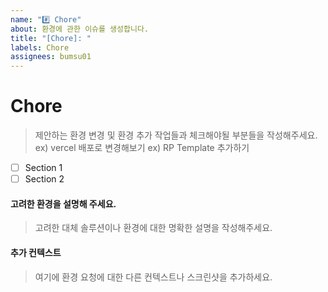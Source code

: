 ```yaml
---
name: "#️⃣ Chore"
about: 환경에 관한 이슈를 생성합니다.
title: "[Chore]: "
labels: Chore
assignees: bumsu01
---
```


<!--
⚠️👇 Chore Issue 제출 전에 확인해보세요 👇⚠️
- 모든 문서, 특히 [README](https://github.com/bumsu01/bumsu01.github.io/blob/main/README.md)를 읽어보세요. 여기에는 문제를 해결하는 데 도움이 되는 정보가 포함될 수 있습니다.
- 버그가 이미 [Issue화](https://github.com/bumsu01/bumsu01.github.io/issues)되지 않았는지 확인하세요.
- 문제 발생 시, 도움이 필요한 경우에는 [Tistory](https://bbmsk2.tistory.com/) 를 사용해주세요
- 이슈 템플릿의 제목을 제거하지 마십시오. 그렇지 않으면 봇에 의해 유효하지 않은 것으로 처리됩니다.
⚠️👆 이슈를 제출하기 전에 다음 지침을 따르세요 👆⚠️
-->

# Chore

> 제안하는 환경 변경 및 환경 추가 작업들과 체크해야될 부분들을 작성해주세요.
> ex) vercel 배포로 변경해보기
> ex) RP Template 추가하기

- [ ] Section 1
- [ ] Section 2

#### 고려한 환경을 설명해 주세요.

> 고려한 대체 솔루션이나 환경에 대한 명확한 설명을 작성해주세요.

#### 추가 컨텍스트

> 여기에 환경 요청에 대한 다른 컨텍스트나 스크린샷을 추가하세요.
